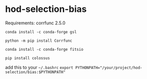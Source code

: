 # hod-selection-bias

Requirements: corrfunc 2.5.0

`conda install -c conda-forge gsl`

`python -m pip install Corrfunc`

`conda install -c conda-forge fitsio`

`pip install colossus`


add this to your `~/.bashrc`
`export PYTHONPATH="/your/project/hod-selection/bias:$PYTHONPATH"`